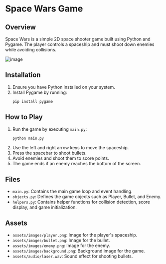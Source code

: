 # Space Wars Game

## Overview
Space Wars is a simple 2D space shooter game built using Python and Pygame. The player controls a spaceship and must shoot down enemies while avoiding collisions.

![image](https://github.com/user-attachments/assets/41cf70e9-a264-4e0a-a9de-3c3ce106a536)


## Installation
1. Ensure you have Python installed on your system.
2. Install Pygame by running:
    ```sh
    pip install pygame
    ```

## How to Play
1. Run the game by executing `main.py`:
    ```sh
    python main.py
    ```
2. Use the left and right arrow keys to move the spaceship.
3. Press the spacebar to shoot bullets.
4. Avoid enemies and shoot them to score points.
5. The game ends if an enemy reaches the bottom of the screen.

## Files
- `main.py`: Contains the main game loop and event handling.
- `objects.py`: Defines the game objects such as Player, Bullet, and Enemy.
- `helpers.py`: Contains helper functions for collision detection, score display, and game initialization.

## Assets
- `assets/images/player.png`: Image for the player's spaceship.
- `assets/images/bullet.png`: Image for the bullet.
- `assets/images/enemy.png`: Image for the enemy.
- `assets/images/background.png`: Background image for the game.
- `assets/audio/laser.wav`: Sound effect for shooting bullets.
